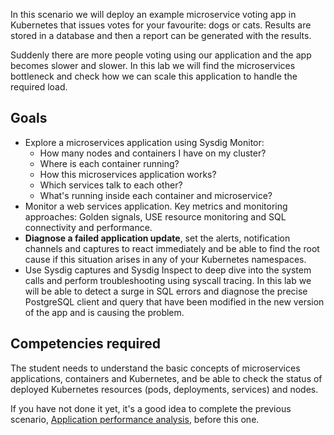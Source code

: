 In this scenario we will deploy an example microservice voting app in Kubernetes that issues votes for your favourite: dogs or cats. Results are stored in a database and then a report can be generated with the results.

Suddenly there are more people voting using our application and the app becomes slower and slower. In this lab we will find the microservices bottleneck and check how we can scale this application to handle the required load.

Goals
-----

- Explore a microservices application using Sysdig Monitor:
  - How many nodes and containers I have on my cluster?
  - Where is each container running?
  - How this microservices application works?
  - Which services talk to each other?
  - What's running inside each container and microservice?
- Monitor a web services application. Key metrics and monitoring approaches: Golden signals, USE resource monitoring and SQL connectivity and performance.
- **Diagnose a failed application update**, set the alerts, notification channels and captures to react immediately and be able to find the root cause if this situation arises in any of your Kubernetes namespaces.
- Use Sysdig captures and Sysdig Inspect to deep dive into the system calls and perform troubleshooting using syscall tracing. In this lab we will be able to detect a surge in SQL errors and diagnose the precise PostgreSQL client and query that have been modified in the new version of the app and is causing the problem.

Competencies required
---------------------

The student needs to understand the basic concepts of microservices applications, containers and Kubernetes, and be able to check the status of deployed Kubernetes resources (pods, deployments, services) and nodes.

If you have not done it yet, it's a good idea to complete the previous scenario, [Application performance analysis](https://www.katacoda.com/sysdig/courses/monitor/monitor-lab01), before this one.
